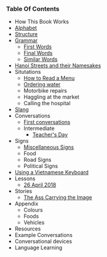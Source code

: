 ### Table Of Contents

- How This Book Works
- [Alphabet](#alphabet)
- [Structure](#structure)
- [Grammar](grammar/)
  + [First Words](grammar/beginnings)
  + [Final Words](grammar/endings)
  + [Similar Words](grammar/similar-words)
- [Hanoi Streets and their Namesakes](misc/hanoi-streets)
- Situtations
    + [How to Read a Menu](situations/reading-menu)
    + [Ordering water](situations/ordering-water)
    + Motorbike repairs
    + Haggling at the market
    + Calling the hospital
- [Slang](misc/slang)
- Conversations
    + [First conversations](conversations/basic)
    + Intermediate
        + [Teacher's Day](conversations/teachersDay)
- Signs
    + [Miscellaneous Signs](signs/street-signs/misc)
    + Food
    + Road Signs
    + Political Signs
- [Using a Vietnamese Keyboard](#using-a-vietnamese-keyboard)
- Lessons
    + [26 April 2018](lessons/2018-april-26)
- Stories
    - [The Ass Carrying the Image](stories/the-ass-carrying-the-image)    
- Appendix
  - Colours
  - Foods
  - Vehicles
- Resources
- Example Conversations
- Conversational devices
- Language Learning
